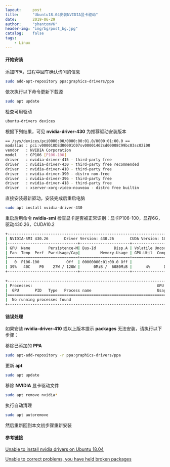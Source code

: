 ```yaml
---
layout:     post
title:      "Ubuntu18.04安装NVIDIA显卡驱动"
date:       2019-06-29
author:     "phantomVK"
header-img: "img/bg/post_bg.jpg"
catalog:    false
tags:
    - Linux
---
```


#### 开始安装

添加PPA，过程中回车确认询问的信息

```bash
sudo add-apt-repository ppa:graphics-drivers/ppa
```

依次执行以下命令更新下载源

```bash
sudo apt update
```

检查可用驱动

```bash
ubuntu-drivers devices
```

根据下列结果，可见 __nvidia-driver-430__ 为推荐驱动安装版本

```bash
== /sys/devices/pci0000:00/0000:00:01.0/0000:01:00.0 ==
modalias : pci:v000010DEd00001C07sv00001462sd00008C99bc03sc02i00
vendor   : NVIDIA Corporation
model    : GP106 [P106-100]
driver   : nvidia-driver-415 - third-party free
driver   : nvidia-driver-430 - third-party free recommended
driver   : nvidia-driver-410 - third-party free
driver   : nvidia-driver-390 - distro non-free
driver   : nvidia-driver-396 - third-party free
driver   : nvidia-driver-418 - third-party free
driver   : xserver-xorg-video-nouveau - distro free builtin
```

直接安装最新驱动，安装完成后重启电脑

```bash
sudo apt install nvidia-driver-430
```

重启后用命令 __nvidia-smi__ 检查显卡是否被正常识别：显卡P106-100，显存6G，驱动430.26，CUDA10.2

```bash
+-----------------------------------------------------------------------------+
| NVIDIA-SMI 430.26       Driver Version: 430.26       CUDA Version: 10.2     |
|-------------------------------+----------------------+----------------------+
| GPU  Name        Persistence-M| Bus-Id        Disp.A | Volatile Uncorr. ECC |
| Fan  Temp  Perf  Pwr:Usage/Cap|         Memory-Usage | GPU-Util  Compute M. |
|===============================+======================+======================|
|   0  P106-100            Off  | 00000000:01:00.0 Off |                  N/A |
| 39%   40C    P0    27W / 120W |      0MiB /  6080MiB |      4%      Default |
+-------------------------------+----------------------+----------------------+
                                                                               
+-----------------------------------------------------------------------------+
| Processes:                                                       GPU Memory |
|  GPU       PID   Type   Process name                             Usage      |
|=============================================================================|
|  No running processes found                                                 |
+-----------------------------------------------------------------------------+
```

#### 错误处理

如果安装 __nvidia-driver-410__ 或以上版本提示 __packages__ 无法安装，请执行以下步骤：

移除已添加的 __PPA__

```bash
sudo apt-add-repository -r ppa:graphics-drivers/ppa
```

更新 __apt__

```bash
sudo apt update
```

移除 __NVIDIA__ 显卡驱动文件

```bash
sudo apt remove nvidia*
```

执行自动清理

```bash
sudo apt autoremove
```

然后重新回到本文初步骤重新安装

#### 参考链接

[Unable to install nvidia drivers on Ubuntu 18.04](https://askubuntu.com/questions/1077493/unable-to-install-nvidia-drivers-on-ubuntu-18-04)

[Unable to correct problems, you have held broken packages](https://askubuntu.com/questions/223237/unable-to-correct-problems-you-have-held-broken-packages)